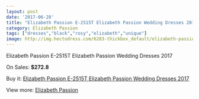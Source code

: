 ```yaml
---
layout: post
date: '2017-06-28'
title: "Elizabeth Passion E-2515T Elizabeth Passion Wedding Dresses 2017"
category: Elizabeth Passion
tags: ["dresses","black","rosy","elizabeth","unique"]
image: http://img.hectodress.com/6283-thickbox_default/elizabeth-passion-e-2515t-elizabeth-passion-wedding-dresses-2013.jpg
---
```

Elizabeth Passion E-2515T Elizabeth Passion Wedding Dresses 2017

On Sales: **$272.8**
<a href="https://www.hectodress.com/elizabeth-passion/3105-elizabeth-passion-e-2515t-elizabeth-passion-wedding-dresses-2013.html"><amp-img layout="responsive" width="600" height="600" src="//img.hectodress.com/6283-thickbox_default/elizabeth-passion-e-2515t-elizabeth-passion-wedding-dresses-2013.jpg" alt="Elizabeth Passion E-2515T Elizabeth Passion Wedding Dresses 2017 0" /></a>

Buy it: [Elizabeth Passion E-2515T Elizabeth Passion Wedding Dresses 2017](https://www.hectodress.com/elizabeth-passion/3105-elizabeth-passion-e-2515t-elizabeth-passion-wedding-dresses-2013.html "Elizabeth Passion E-2515T Elizabeth Passion Wedding Dresses 2017")

View more: [Elizabeth Passion](https://www.hectodress.com/53-elizabeth-passion "Elizabeth Passion")